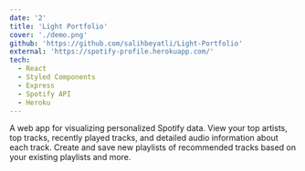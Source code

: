```yaml
---
date: '2'
title: 'Light Portfolio'
cover: './demo.png'
github: 'https://github.com/salihbeyatli/Light-Portfolio'
external: 'https://spotify-profile.herokuapp.com/'
tech:
  - React
  - Styled Components
  - Express
  - Spotify API
  - Heroku
---
```


A web app for visualizing personalized Spotify data. View your top artists, top tracks, recently played tracks, and detailed audio information about each track. Create and save new playlists of recommended tracks based on your existing playlists and more.
